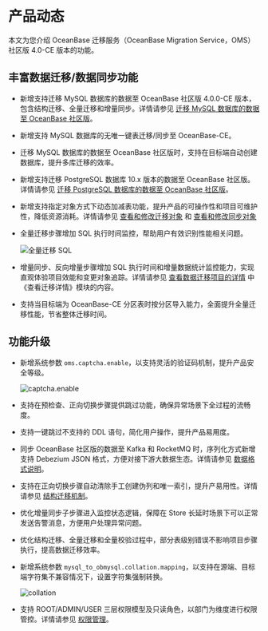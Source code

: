 # 产品动态

本文为您介绍 OceanBase 迁移服务（OceanBase Migration Service，OMS）社区版 4.0-CE 版本的功能。

## 丰富数据迁移/数据同步功能

* 新增支持迁移 MySQL 数据库的数据至 OceanBase 社区版 4.0.0-CE 版本，包含结构迁移、全量迁移和增量同步。详情请参见 [迁移 MySQL 数据库的数据至 OceanBase 社区版](../en-US/6.data-migration/2.create-a-project-to-migrate-data-from-a-mysql-database-to-a-mysql-tenant-of-oceanbase-database.md)。

* 新增支持 MySQL 数据库的无唯一键表迁移/同步至 OceanBase-CE。

* 迁移 MySQL 数据库的数据至 OceanBase 社区版时，支持在目标端自动创建数据库，提升多库迁移的效率。

* 新增支持迁移 PostgreSQL 数据库 10.x 版本的数据至 OceanBase 社区版。详情请参见 [迁移 PostgreSQL 数据库的数据至 OceanBase 社区版](6.data-migration/14.create-a-project-to-migrate-data-from-a-pg-database-to-a-mysql-tenant-of-oceanbase-database.md)。

* 新增支持指定对象方式下动态加减表功能，提升产品的可操作性和项目可维护性，降低资源消耗。详情请参见 [查看和修改迁移对象](6.data-migration/15.manage-data-migration-projects/2.view-and-modify-migration-objects.md) 和 [查看和修改同步对象](7.data-synchronization/11.manage-a-data-synchronization-projects/2.view-and-modify-objects-to-be-synchronized.md)

* 全量迁移步骤增加 SQL 执行时间监控，帮助用户有效识别性能相关问题。

    ![全量迁移 SQL](https://obbusiness-private.oss-cn-shanghai.aliyuncs.com/doc/img/oms/oms-ce/%E5%85%A8%E9%87%8F%E8%BF%81%E7%A7%BB%20SQL.png)

* 增量同步、反向增量步骤增加 SQL 执行时间和增量数据统计监控能力，实现直观体验项目效能和变更对象追踪。详情请参见 [查看数据迁移项目的详情](../6.data-migration/15.manage-data-migration-projects/1.view-details-of-a-data-migration-project.md) 中《查看迁移详情》模块的内容。

* 支持当目标端为 OceanBase-CE 分区表时按分区导入能力，全面提升全量迁移性能，节省整体迁移时间。

## 功能升级

* 新增系统参数 `oms.captcha.enable`，以支持灵活的验证码机制，提升产品安全等级。

    ![captcha.enable](https://obbusiness-private.oss-cn-shanghai.aliyuncs.com/doc/img/oms/oms-ce/captcha.enable.png)

* 支持在预检查、正向切换步骤提供跳过功能，确保异常场景下全过程的流畅度。

* 支持一键跳过不支持的 DDL 语句，简化用户操作，提升产品易用度。

* 同步 OceanBase 社区版的数据至 Kafka 和 RocketMQ 时，序列化方式新增支持 Debezium JSON 格式，方便对接下游大数据生态。详情请参见 [数据格式说明](7.data-synchronization/16.data-formats.md)。

* 支持在正向切换步骤自动清除手工创建伪列和唯一索引，提升产易用性。详情请参见 [结构迁移机制](6.data-migration/16.schema-migration-for-tables-without-a-primary-key.md)。

* 优化增量同步子步骤进入监控状态逻辑，保障在 Store 长延时场景下可以正常发送告警消息，方便用户处理异常问题。

* 优化结构迁移、全量迁移和全量校验过程中，部分表级别错误不影响项目步骤执行，提高数据迁移效率。

* 新增系统参数 `mysql_to_obmysql.collation.mapping`，以支持在源端、目标端字符集不兼容情况下，设置字符集强制转换。

    ![collation](https://obbusiness-private.oss-cn-shanghai.aliyuncs.com/doc/img/oms/oms-ce/collation.png)

* 支持 ROOT/ADMIN/USER 三层权限模型及只读角色，以部门为维度进行权限管控。详情请参见 [权限管理](10.system-management/1.permission-management/1.permission-overview.md)。
